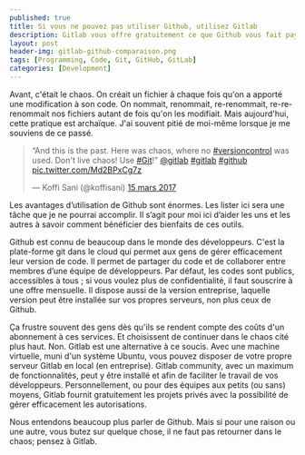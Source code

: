 ```yaml
---
published: true
title: Si vous ne pouvez pas utiliser Github, utilisez Gitlab
description: Gitlab vous offre gratuitement ce que Github vous fait payer; il ne faut donc pas retourner dans le chaos; il faut penser à Gitlab.
layout: post
header-img: gitlab-github-comparaison.png
tags: [Programming, Code, Git, GitHub, GitLab]
categories: [Development]
---
```

Avant, c'était le chaos. On créait un fichier à chaque fois qu'on a apporté une modification à son code. On nommait, renommait, re-renommait, re-re-renommait nos fichiers autant de fois qu'on les modifiait. Mais aujourd'hui, cette pratique est archaïque. J'ai souvent pitié de moi-même lorsque je me souviens de ce passé.<!--more-->

<blockquote class="twitter-tweet" data-lang="fr"><p lang="en" dir="ltr">“And this is the past. Here was chaos, where no <a href="https://twitter.com/hashtag/versioncontrol?src=hash">#versioncontrol</a> was used. Don&#39;t live chaos! Use <a href="https://twitter.com/hashtag/Git?src=hash">#Git</a>!” <a href="https://twitter.com/gitlab">@gitlab</a> <a href="https://twitter.com/hashtag/gitlab?src=hash">#gitlab</a> <a href="https://twitter.com/hashtag/github?src=hash">#github</a> <a href="https://t.co/Md2BPxCg7z">pic.twitter.com/Md2BPxCg7z</a></p>&mdash; Koffi Sani (@koffisani) <a href="https://twitter.com/koffisani/status/842041696217108480">15 mars 2017</a></blockquote>
<script async src="//platform.twitter.com/widgets.js" charset="utf-8"></script>

Les avantages d’utilisation de Github sont énormes. Les lister ici sera une tâche que je ne pourrai accomplir. Il s’agit pour moi ici d’aider les uns et les autres à savoir comment bénéficier des bienfaits de ces outils.

Github est connu de beaucoup dans le monde des développeurs. C'est la plate-forme git
dans le cloud qui permet aux gens de gérer efficacement leur version de code. Il permet de partager du code et de collaborer entre membres d’une équipe de développeurs. Par défaut, les codes sont publics, accessibles à tous ; si vous voulez plus de confidentialité, il faut souscrire à une offre mensuelle. Il dispose aussi de la version entreprise, laquelle version peut être installée sur vos propres serveurs, non plus ceux de Github.

Ça frustre souvent des gens dès qu'ils se rendent compte des coûts d'un abonnement à ces
services. Et choisissent de continuer dans le chaos cité plus haut. Non. Gitlab est une
alternative à ce soucis. Avec une machine virtuelle, muni d'un système Ubuntu, vous pouvez disposer de votre propre serveur Gitlab en local (en entreprise). Gitlab community, avec un maximum de fonctionnalités, peut y être installé et afin de faciliter le travail de vos développeurs. Personnellement, ou pour des équipes aux petits (ou sans) moyens, Gitlab fournit gratuitement les projets privés avec la possibilité de gérer efficacement les autorisations.

Nous entendons beaucoup plus parler de Github. Mais si pour une raison ou une autre, vous
butez sur quelque chose, il ne faut pas retourner dans le chaos; pensez à Gitlab.